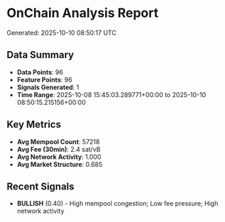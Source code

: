 # OnChain Analysis Report
Generated: 2025-10-10 08:50:17 UTC

## Data Summary
- **Data Points**: 96
- **Feature Points**: 96
- **Signals Generated**: 1
- **Time Range**: 2025-10-08 15:45:03.289771+00:00 to 2025-10-10 08:50:15.215156+00:00

## Key Metrics
- **Avg Mempool Count**: 57218
- **Avg Fee (30min)**: 2.4 sat/vB
- **Avg Network Activity**: 1.000
- **Avg Market Structure**: 0.685

## Recent Signals
- **BULLISH** (0.40) - High mempool congestion; Low fee pressure; High network activity
